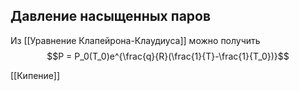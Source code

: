 ## Давление насыщенных паров
Из [[Уравнение Клапейрона-Клаудиуса]] можно получить
$$P = P_0(T_0)e^{\frac{q}{R}(\frac{1}{T}-\frac{1}{T_0})}$$

[[Кипение]]